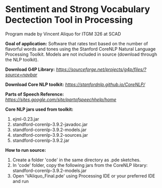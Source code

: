 # Sentiment and Strong Vocabulary Dectection Tool in Processing
Program made by Vincent Aliquo for ITGM 326 at SCAD

**Goal of application:** Software that rates text based on the number of flavorful words and tones using
the Stanford CoreNLP Natural Language Processing Toolkit. Models are not included in source (download through
the NLP toolkit).

**Download G4P Library:** *https://sourceforge.net/projects/g4p/files/?source=navbar*

**Download Core NLP toolkit:** *https://stanfordnlp.github.io/CoreNLP/*

**Parts of Speech Reference:** *https://sites.google.com/site/partofspeechhelp/home*

**Core NLP jars used from toolkit:**
1. ejml-0.23.jar
2. standford-corenlp-3.9.2-javadoc.jar
3. standford-corenlp-3.9.2-models.jar
4. standford-corenlp-3.9.2-sources.jar
5. standford-corenlp-3.9.2.jar

**How to run source:**
1. Create a folder 'code' in the same directory as .pde sketches.
2. In 'code' folder, copy the following jars from the CoreNLP library:
  standford-corenlp-3.9.2-models.jar
3. Open 'VAliquo_Final.pde' using Processing IDE or your preferred IDE and run
